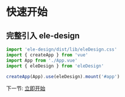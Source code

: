 # 快速开始

## 完整引入 ele-design

```javascript
import 'ele-design/dist/lib/eleDesign.css'
import { createApp } from 'vue'
import App from './App.vue'
import { eleDesign } from 'eleDesign'

createApp(App).use(eleDesign).mount('#app')
```

下一节: [立即开始](./#/doc/SwitchDemo)
